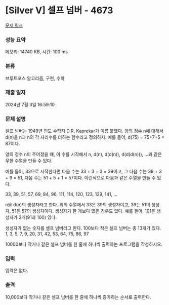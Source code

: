 # [Silver V] 셀프 넘버 - 4673 

[문제 링크](https://www.acmicpc.net/problem/4673) 

### 성능 요약

메모리: 14740 KB, 시간: 100 ms

### 분류

브루트포스 알고리즘, 구현, 수학

### 제출 일자

2024년 7월 3일 16:59:10

### 문제 설명

<p>셀프 넘버는 1949년 인도 수학자 D.R. Kaprekar가 이름 붙였다. 양의 정수 n에 대해서 d(n)을 n과 n의 각 자리수를 더하는 함수라고 정의하자. 예를 들어, d(75) = 75+7+5 = 87이다.</p>

<p>양의 정수 n이 주어졌을 때, 이 수를 시작해서 n, d(n), d(d(n)), d(d(d(n))), ...과 같은 무한 수열을 만들 수 있다. </p>

<p>예를 들어, 33으로 시작한다면 다음 수는 33 + 3 + 3 = 39이고, 그 다음 수는 39 + 3 + 9 = 51, 다음 수는 51 + 5 + 1 = 57이다. 이런식으로 다음과 같은 수열을 만들 수 있다.</p>

<p>33, 39, 51, 57, 69, 84, 96, 111, 114, 120, 123, 129, 141, ...</p>

<p>n을 d(n)의 생성자라고 한다. 위의 수열에서 33은 39의 생성자이고, 39는 51의 생성자, 51은 57의 생성자이다. 생성자가 한 개보다 많은 경우도 있다. 예를 들어, 101은 생성자가 2개(91과 100) 있다. </p>

<p>생성자가 없는 숫자를 셀프 넘버라고 한다. 100보다 작은 셀프 넘버는 총 13개가 있다. 1, 3, 5, 7, 9, 20, 31, 42, 53, 64, 75, 86, 97</p>

<p>10000보다 작거나 같은 셀프 넘버를 한 줄에 하나씩 출력하는 프로그램을 작성하시오.</p>

### 입력 

 <p>입력은 없다.</p>

### 출력 

 <p>10,000보다 작거나 같은 셀프 넘버를 한 줄에 하나씩 증가하는 순서로 출력한다.</p>

